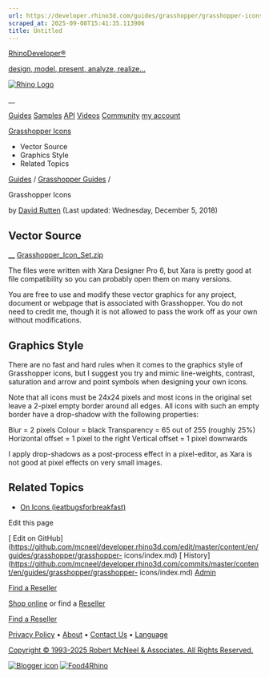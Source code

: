 ```yaml
---
url: https://developer.rhino3d.com/guides/grasshopper/grasshopper-icons/
scraped_at: 2025-09-08T15:41:35.113906
title: Untitled
---
```


[RhinoDeveloper®](/)

[design, model, present, analyze, realize...](/)

[![Rhino Logo](https://developer.rhino3d.com/images/rhinodevlogo.png)](/)

__

[Guides](https://developer.rhino3d.com/guides)
[Samples](https://developer.rhino3d.com/samples)
[API](https://developer.rhino3d.com/api)
[Videos](https://developer.rhino3d.com/videos)
[Community](https://discourse.mcneel.com/c/rhino-developer) [my account
](https://www.rhino3d.com/my-account/ "Manage your account, licenses, and
teams")

[Grasshopper
Icons](https://developer.rhino3d.com/guides/grasshopper/grasshopper-icons/)

  * Vector Source
  * Graphics Style
  * Related Topics

[Guides](https://developer.rhino3d.com/en/guides/) / [Grasshopper
Guides](https://developer.rhino3d.com/en/guides/grasshopper/) /

Grasshopper Icons

by [David Rutten](https://discourse.mcneel.com/u/davidrutten/) (Last updated:
Wednesday, December 5, 2018)

## Vector Source

[__](https://developer.rhino3d.com/files/Grasshopper_Icon_Set.zip)
[Grasshopper_Icon_Set.zip](https://developer.rhino3d.com/files/Grasshopper_Icon_Set.zip)

The files were written with Xara Designer Pro 6, but Xara is pretty good at
file compatibility so you can probably open them on many versions.

You are free to use and modify these vector graphics for any project, document
or webpage that is associated with Grasshopper. You do not need to credit me,
though it is not allowed to pass the work off as your own without
modifications.

## Graphics Style

There are no fast and hard rules when it comes to the graphics style of
Grasshopper icons, but I suggest you try and mimic line-weights, contrast,
saturation and arrow and point symbols when designing your own icons.

Note that all icons must be 24x24 pixels and most icons in the original set
leave a 2-pixel empty border around all edges. All icons with such an empty
border have a drop-shadow with the following properties:

Blur = 2 pixels Colour = black Transparency = 65 out of 255 (roughly 25%)
Horizontal offset = 1 pixel to the right Vertical offset = 1 pixel downwards

I apply drop-shadows as a post-process effect in a pixel-editor, as Xara is
not good at pixel effects on very small images.

## Related Topics

  * [On Icons (ieatbugsforbreakfast)](https://ieatbugsforbreakfast.wordpress.com/2012/07/12/on-icons/)

Edit this page

[ Edit on
GitHub](https://github.com/mcneel/developer.rhino3d.com/edit/master/content/en/guides/grasshopper/grasshopper-
icons/index.md) [
History](https://github.com/mcneel/developer.rhino3d.com/commits/master/content/en/guides/grasshopper/grasshopper-
icons/index.md) [ Admin](https://developer.rhino3d.com/admin)

[Find a Reseller](https://www.rhino3d.com/sales)

[Shop online](https://www.rhino3d.com/store) or find a
[Reseller](https://www.rhino3d.com/sales)

[Find a Reseller](https://www.rhino3d.com/sales)

[Privacy Policy](https://www.rhino3d.com/privacy) •
[About](https://www.rhino3d.com/mcneel/about) • [Contact
Us](https://www.rhino3d.com/mcneel/contact) • [
Language](https://www.rhino3d.com/language "Change to a different region or
language")

[Copyright © 1993-2025 Robert McNeel & Associates. All Rights
Reserved.](https://www.rhino3d.com/mcneel/about)

[](https://www.facebook.com/McNeelRhinoceros/)
[](https://twitter.com/bobmcneel) [](https://www.linkedin.com/groups/75313/)
[](https://www.youtube.com/user/RhinoGuide/videos) [](https://vimeo.com/rhino)
[![Blogger
icon](https://developer.rhino3d.com/images/blogger.svg)](http://blog.rhino3d.com/)
[![Food4Rhino](https://developer.rhino3d.com/images/f4r_icon_01.svg)](https://www.food4rhino.com)

